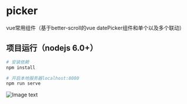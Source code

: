 # picker
vue常用组件（基于better-scroll的vue datePicker组件和单个以及多个联动）

## 项目运行（nodejs 6.0+）
``` bash
# 安装依赖
npm install

# 开启本地服务器localhost:8080
npm run serve
```
![Image text](https://github.com/snickliu/picker/blob/master/src/assets/images/picker.GIF)
